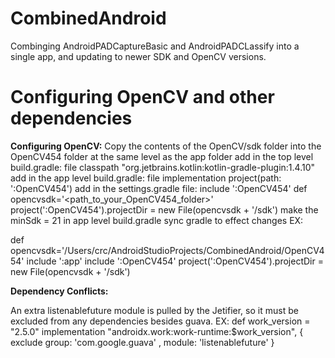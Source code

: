 # CombinedAndroid

Combinging AndroidPADCaptureBasic and AndroidPADCLassify into a single app, and updating to newer SDK and OpenCV versions.

# Configuring OpenCV and other dependencies

**Configuring OpenCV:**
Copy the contents of the OpenCV/sdk folder into the OpenCV454 folder at the same level as the app folder
 add in the top level build.gradle:  file classpath "org.jetbrains.kotlin:kotlin-gradle-plugin:1.4.10"
 add in the app level build.gradle:  file  implementation project(path: ':OpenCV454')
 add in the settings.gradle file:  include ':OpenCV454'
 def opencvsdk='<path_to_your_OpenCV454_folder>'
 project(':OpenCV454').projectDir = new File(opencvsdk + '/sdk')
 make the minSdk = 21 in app level build.gradle
 sync gradle to effect changes
EX:

def opencvsdk='/Users/crc/AndroidStudioProjects/CombinedAndroid/OpenCV454'
include ':app'
include ':OpenCV454'
project(':OpenCV454').projectDir = new File(opencvsdk + '/sdk')

**Dependency Conflicts:**

An extra listenablefuture module is pulled by the Jetifier, so it must be excluded
from any dependencies besides guava.
EX:
def work_version = "2.5.0"
    implementation "androidx.work:work-runtime:$work_version", {
        exclude group: 'com.google.guava' , module: 'listenablefuture'
    }
